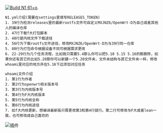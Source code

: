 [![Build N1 61+o](https://github.com/MXJNZ6/Flippy-D/actions/workflows/N1.yml/badge.svg)](https://github.com/MXJNZ6/Flippy-D/actions/workflows/N1.yml).
```
N1.yml介绍(需要在settings里填写RELEASES_TOKEN)
1. 39行为检测releases里的最新rootfs文件可自定义MXJNZ6/OpenWrt-D为自己或者其他人的编译仓库
2. 47行下载f大打包脚本
3. 48行是内核文件下载途径
4. 56行为下载rootfs文件途径，修改MXJNZ6/OpenWrt-D为与39行同一仓库
5. 80行为打包命令根据设备不同可根据需求更改
6. 22-29行为几个任务流程，比如我只需要5.4那么你可以把5.10 5.15 5.16的都删除，如果你还有其它的比如5.20那你可以新建一个5.20文件夹，文件夹结构与其它文件夹一样，修改whoami里对应的地方并在5.16下边添加对应任务
```
```
whoami文件介绍
1. 第1行为作者
2. 第2行为openwrt相关版本号
3. 第3行为内核版本号
4. 第4行为F大内核版本
5. 第5行为内核全称
6. 第6行为内核途径
7. 如f大内核更新，想编译最新版只需更改第3和第4行就行。第二行可修改与F大或者lean一致，也可修改成自己喜欢的
```
![插件](https://user-images.githubusercontent.com/53927877/162709856-d6454dd1-dcce-462c-8dd6-d026d8723d9b.png)
